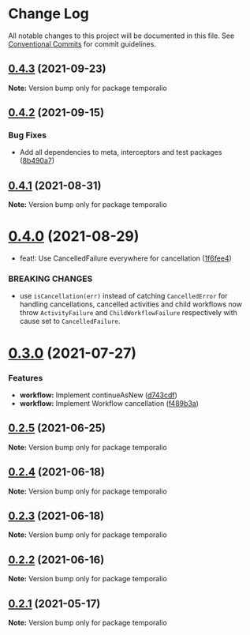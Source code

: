 # Change Log

All notable changes to this project will be documented in this file.
See [Conventional Commits](https://conventionalcommits.org) for commit guidelines.

## [0.4.3](https://github.com/temporalio/sdk-node/compare/temporalio@0.4.2...temporalio@0.4.3) (2021-09-23)

**Note:** Version bump only for package temporalio





## [0.4.2](https://github.com/temporalio/sdk-node/compare/temporalio@0.4.1...temporalio@0.4.2) (2021-09-15)


### Bug Fixes

* Add all dependencies to meta, interceptors and test packages ([8b490a7](https://github.com/temporalio/sdk-node/commit/8b490a725f51b9f1222248457fe3b7c2546e0921))





## [0.4.1](https://github.com/temporalio/sdk-node/compare/temporalio@0.4.0...temporalio@0.4.1) (2021-08-31)

**Note:** Version bump only for package temporalio





# [0.4.0](https://github.com/temporalio/sdk-node/compare/temporalio@0.3.0...temporalio@0.4.0) (2021-08-29)


* feat!: Use CancelledFailure everywhere for cancellation ([1f6fee4](https://github.com/temporalio/sdk-node/commit/1f6fee4ad1d045adc904079a57c6bea741d8bc38))


### BREAKING CHANGES

* use `isCancellation(err)` instead of catching `CancelledError` for
handling cancellations, cancelled activities and child workflows now throw
`ActivityFailure` and `ChildWorkflowFailure` respectively with cause set
to `CancelledFailure`.





# [0.3.0](https://github.com/temporalio/sdk-node/compare/temporalio@0.2.5...temporalio@0.3.0) (2021-07-27)


### Features

* **workflow:** Implement continueAsNew ([d743cdf](https://github.com/temporalio/sdk-node/commit/d743cdfe49ecb6511c8cefbfaf6fd2870e5de670))
* **workflow:** Implement Workflow cancellation ([f489b3a](https://github.com/temporalio/sdk-node/commit/f489b3a55556de8d1e5d42070f97f056767c5ff4))





## [0.2.5](https://github.com/temporalio/sdk-node/compare/temporalio@0.2.4...temporalio@0.2.5) (2021-06-25)

**Note:** Version bump only for package temporalio





## [0.2.4](https://github.com/temporalio/sdk-node/compare/temporalio@0.2.3...temporalio@0.2.4) (2021-06-18)

**Note:** Version bump only for package temporalio





## [0.2.3](https://github.com/temporalio/sdk-node/compare/temporalio@0.2.2...temporalio@0.2.3) (2021-06-18)

**Note:** Version bump only for package temporalio





## [0.2.2](https://github.com/temporalio/sdk-node/compare/temporalio@0.2.1...temporalio@0.2.2) (2021-06-16)

**Note:** Version bump only for package temporalio





## [0.2.1](https://github.com/temporalio/sdk-node/compare/temporalio@0.2.0...temporalio@0.2.1) (2021-05-17)

**Note:** Version bump only for package temporalio

